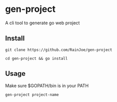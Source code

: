 # gen-project
A cli tool to generate go web project
## Install
```shell
git clone https://github.com/RainJoe/gen-project
```

```shell
cd gen-project && go install
```
## Usage
Make sure $GOPATH/bin is in your PATH

```shell
gen-project project-name
```
